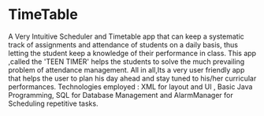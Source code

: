 # TimeTable
A Very Intuitive Scheduler and Timetable app that can keep a systematic track of assignments and attendance of students on a daily basis, thus letting the student keep a knowledge of their performance in class. This app ,called the 'TEEN TIMER'  helps the students to solve the much prevailing problem of attendance management. All in all,Its a very user friendly app that helps the user to plan his day ahead and stay tuned to his/her curricular performances. Technologies employed :  XML for layout and UI ,  Basic Java Programming,  SQL for Database Management  and AlarmManager for Scheduling repetitive tasks.
